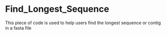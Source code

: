 # Find_Longest_Sequence
This piece of code is used to help users find the longest sequence or contig in a fasta file
